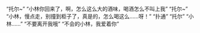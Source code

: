 “托尔~”
“小林你回来了，啊，怎么这么大的酒味，喝酒怎么不叫上我”
“托尔~”
“小林，慢点走，别撞到柜子了，真是的，怎么喝这么……呀！”
“扑通”
“托尔”
“小林……”
“不要离开我哦”
“不会的小林，我爱着你”
